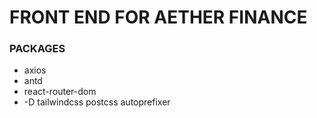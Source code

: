 # FRONT END FOR AETHER FINANCE

### PACKAGES
- axios
- antd
- react-router-dom
- -D tailwindcss postcss autoprefixer